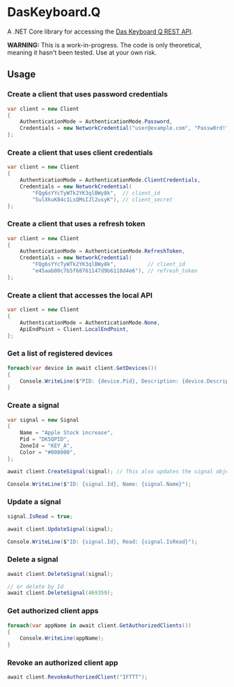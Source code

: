 DasKeyboard.Q
=============

A .NET Core library for accessing the [Das Keyboard Q REST API][1].

**WARNING:** This is a work-in-progress. The code is only theoretical, meaning
it hasn't been tested. Use at your own risk.

## Usage

### Create a client that uses password credentials

```c#
var client = new Client
{
    AuthenticationMode = AuthenticationMode.Password,
    Credentials = new NetworkCredential("user@example.com", "Passw0rd!"),
};
```

### Create a client that uses client credentials

```c#
var client = new Client
{
    AuthenticationMode = AuthenticationMode.ClientCredentials,
    Credentials = new NetworkCredential(
        "FQg6sYYcTyWTk2YK3qlBWy8k",  // client_id
        "5ulXkuK84cILsQMsIJl2usyK"), // client_secret
};
```

### Create a client that uses a refresh token

```c#
var client = new Client
{
    AuthenticationMode = AuthenticationMode.RefreshToken,
    Credentials = new NetworkCredential(
        "FQg6sYYcTyWTk2YK3qlBWy8k",          // client_id
        "e45aab00c7b5f68761147d9b6118d4e6"), // refresh_token
};
```

### Create a client that accesses the local API

```c#
var client = new Client
{
    AuthenticationMode = AuthenticationMode.None,
    ApiEndPoint = Client.LocalEndPoint,
};
```

### Get a list of registered devices

```c#
foreach(var device in await client.GetDevices())
{
    Console.WriteLine($"PID: {device.Pid}, Description: {device.Description}");
}
```

### Create a signal

```c#
var signal = new Signal
{
    Name = "Apple Stock increase",
    Pid = "DK5QPID",
    ZoneId = "KEY_A",
    Color = "#008000",
};

await client.CreateSignal(signal); // This also updates the signal object.

Console.WriteLine($"ID: {signal.Id}, Name: {signal.Name}");
```

### Update a signal

```c#
signal.IsRead = true;

await client.UpdateSignal(signal);

Console.WriteLine($"ID: {signal.Id}, Read: {signal.IsRead}");
```

### Delete a signal

```c#
await client.DeleteSignal(signal);

// or delete by Id
await client.DeleteSignal(469359);
```

### Get authorized client apps

```c#
foreach(var appName in await client.GetAuthorizedClients())
{
    Console.WriteLine(appName);
}
```

### Revoke an authorized client app

```c#
await client.RevokeAuthorizedClient("IFTTT");
```

[1]: https://github.com/DasKeyboard/q/blob/master/q-api-doc.md

